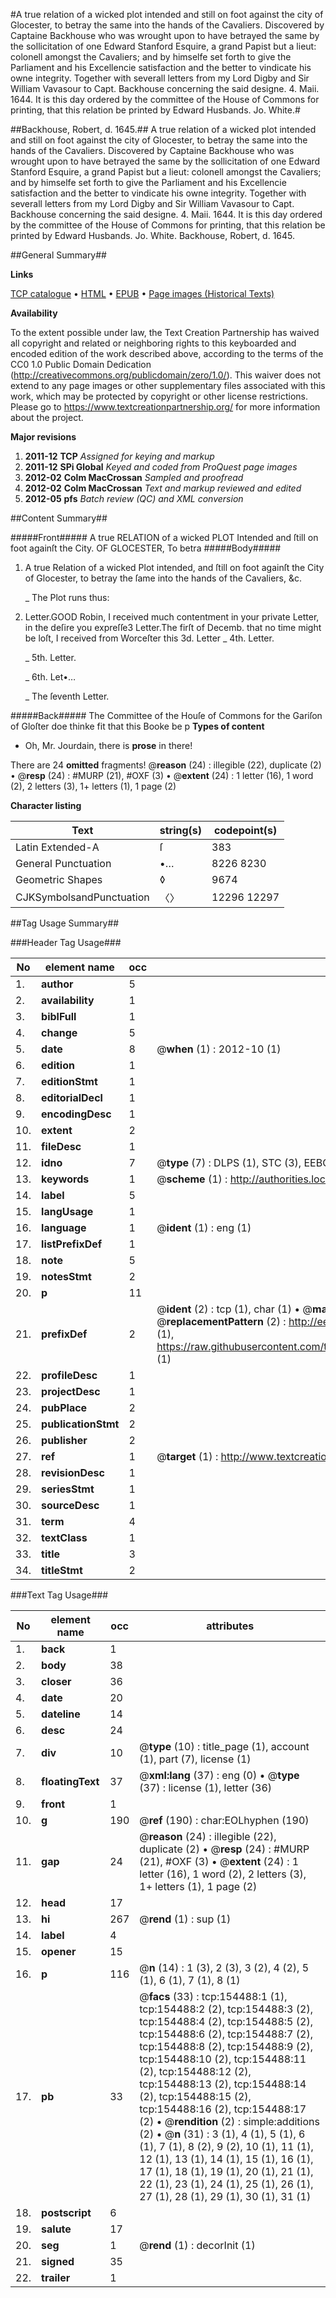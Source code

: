#A true relation of a wicked plot intended and still on foot against the city of Glocester, to betray the same into the hands of the Cavaliers. Discovered by Captaine Backhouse who was wrought upon to have betrayed the same by the sollicitation of one Edward Stanford Esquire, a grand Papist but a lieut: colonell amongst the Cavaliers; and by himselfe set forth to give the Parliament and his Excellencie satisfaction and the better to vindicate his owne integrity. Together with severall letters from my Lord Digby and Sir William Vavasour to Capt. Backhouse concerning the said designe. 4. Maii. 1644. It is this day ordered by the committee of the House of Commons for printing, that this relation be printed by Edward Husbands. Jo. White.#

##Backhouse, Robert, d. 1645.##
A true relation of a wicked plot intended and still on foot against the city of Glocester, to betray the same into the hands of the Cavaliers. Discovered by Captaine Backhouse who was wrought upon to have betrayed the same by the sollicitation of one Edward Stanford Esquire, a grand Papist but a lieut: colonell amongst the Cavaliers; and by himselfe set forth to give the Parliament and his Excellencie satisfaction and the better to vindicate his owne integrity. Together with severall letters from my Lord Digby and Sir William Vavasour to Capt. Backhouse concerning the said designe. 4. Maii. 1644. It is this day ordered by the committee of the House of Commons for printing, that this relation be printed by Edward Husbands. Jo. White.
Backhouse, Robert, d. 1645.

##General Summary##

**Links**

[TCP catalogue](http://www.ota.ox.ac.uk/tcp/)  • 
[HTML](http://tei.it.ox.ac.uk/tcp/Texts-HTML/free/A76/A76640.html)  • 
[EPUB](http://tei.it.ox.ac.uk/tcp/Texts-EPUB/free/A76/A76640.epub) • 
[Page images (Historical Texts)](https://historicaltexts.jisc.ac.uk/eebo-99872078e)

**Availability**

To the extent possible under law, the Text Creation Partnership has waived all copyright and related or neighboring rights to this keyboarded and encoded edition of the work described above, according to the terms of the CC0 1.0 Public Domain Dedication (http://creativecommons.org/publicdomain/zero/1.0/). This waiver does not extend to any page images or other supplementary files associated with this work, which may be protected by copyright or other license restrictions. Please go to https://www.textcreationpartnership.org/ for more information about the project.

**Major revisions**

1. __2011-12__ __TCP__ *Assigned for keying and markup*
1. __2011-12__ __SPi Global__ *Keyed and coded from ProQuest page images*
1. __2012-02__ __Colm MacCrossan__ *Sampled and proofread*
1. __2012-02__ __Colm MacCrossan__ *Text and markup reviewed and edited*
1. __2012-05__ __pfs__ *Batch review (QC) and XML conversion*

##Content Summary##

#####Front#####
A true RELATION of a wicked PLOT Intended and ſtill on foot againſt the City. OF GLOCESTER, To betra
#####Body#####

1. A true Relation of a wicked Plot intended, and ſtill on foot againſt the City of Glocester, to betray the ſame into the hands of the Cavaliers, &c.

    _ The Plot runs thus:
2. Letter.GOOD Robin, I received much contentment in your private Letter, in the deſire you expreſſe3 Letter.The firſt of Decemb. that no time might be loſt, I received from Worceſter this 3d. Letter 
    _ 4th. Letter.

    _ 5th. Letter.

    _ 6th. Let•…

    _ The ſeventh Letter.

#####Back#####
The Committee of the Houſe of Commons for the Gariſon of Gloſter doe thinke fit that this Booke be p
**Types of content**

  * Oh, Mr. Jourdain, there is **prose** in there!

There are 24 **omitted** fragments! 
 @__reason__ (24) : illegible (22), duplicate (2)  •  @__resp__ (24) : #MURP (21), #OXF (3)  •  @__extent__ (24) : 1 letter (16), 1 word (2), 2 letters (3), 1+ letters (1), 1 page (2)

**Character listing**


|Text|string(s)|codepoint(s)|
|---|---|---|
|Latin Extended-A|ſ|383|
|General Punctuation|•…|8226 8230|
|Geometric Shapes|◊|9674|
|CJKSymbolsandPunctuation|〈〉|12296 12297|

##Tag Usage Summary##

###Header Tag Usage###

|No|element name|occ|attributes|
|---|---|---|---|
|1.|__author__|5||
|2.|__availability__|1||
|3.|__biblFull__|1||
|4.|__change__|5||
|5.|__date__|8| @__when__ (1) : 2012-10 (1)|
|6.|__edition__|1||
|7.|__editionStmt__|1||
|8.|__editorialDecl__|1||
|9.|__encodingDesc__|1||
|10.|__extent__|2||
|11.|__fileDesc__|1||
|12.|__idno__|7| @__type__ (7) : DLPS (1), STC (3), EEBO-CITATION (1), PROQUEST (1), VID (1)|
|13.|__keywords__|1| @__scheme__ (1) : http://authorities.loc.gov/ (1)|
|14.|__label__|5||
|15.|__langUsage__|1||
|16.|__language__|1| @__ident__ (1) : eng (1)|
|17.|__listPrefixDef__|1||
|18.|__note__|5||
|19.|__notesStmt__|2||
|20.|__p__|11||
|21.|__prefixDef__|2| @__ident__ (2) : tcp (1), char (1)  •  @__matchPattern__ (2) : ([0-9\-]+):([0-9IVX]+) (1), (.+) (1)  •  @__replacementPattern__ (2) : http://eebo.chadwyck.com/downloadtiff?vid=$1&page=$2 (1), https://raw.githubusercontent.com/textcreationpartnership/Texts/master/tcpchars.xml#$1 (1)|
|22.|__profileDesc__|1||
|23.|__projectDesc__|1||
|24.|__pubPlace__|2||
|25.|__publicationStmt__|2||
|26.|__publisher__|2||
|27.|__ref__|1| @__target__ (1) : http://www.textcreationpartnership.org/docs/. (1)|
|28.|__revisionDesc__|1||
|29.|__seriesStmt__|1||
|30.|__sourceDesc__|1||
|31.|__term__|4||
|32.|__textClass__|1||
|33.|__title__|3||
|34.|__titleStmt__|2||


###Text Tag Usage###

|No|element name|occ|attributes|
|---|---|---|---|
|1.|__back__|1||
|2.|__body__|38||
|3.|__closer__|36||
|4.|__date__|20||
|5.|__dateline__|14||
|6.|__desc__|24||
|7.|__div__|10| @__type__ (10) : title_page (1), account (1), part (7), license (1)|
|8.|__floatingText__|37| @__xml:lang__ (37) : eng (0)  •  @__type__ (37) : license (1), letter (36)|
|9.|__front__|1||
|10.|__g__|190| @__ref__ (190) : char:EOLhyphen (190)|
|11.|__gap__|24| @__reason__ (24) : illegible (22), duplicate (2)  •  @__resp__ (24) : #MURP (21), #OXF (3)  •  @__extent__ (24) : 1 letter (16), 1 word (2), 2 letters (3), 1+ letters (1), 1 page (2)|
|12.|__head__|17||
|13.|__hi__|267| @__rend__ (1) : sup (1)|
|14.|__label__|4||
|15.|__opener__|15||
|16.|__p__|116| @__n__ (14) : 1 (3), 2 (3), 3 (2), 4 (2), 5 (1), 6 (1), 7 (1), 8 (1)|
|17.|__pb__|33| @__facs__ (33) : tcp:154488:1 (1), tcp:154488:2 (2), tcp:154488:3 (2), tcp:154488:4 (2), tcp:154488:5 (2), tcp:154488:6 (2), tcp:154488:7 (2), tcp:154488:8 (2), tcp:154488:9 (2), tcp:154488:10 (2), tcp:154488:11 (2), tcp:154488:12 (2), tcp:154488:13 (2), tcp:154488:14 (2), tcp:154488:15 (2), tcp:154488:16 (2), tcp:154488:17 (2)  •  @__rendition__ (2) : simple:additions (2)  •  @__n__ (31) : 3 (1), 4 (1), 5 (1), 6 (1), 7 (1), 8 (2), 9 (2), 10 (1), 11 (1), 12 (1), 13 (1), 14 (1), 15 (1), 16 (1), 17 (1), 18 (1), 19 (1), 20 (1), 21 (1), 22 (1), 23 (1), 24 (1), 25 (1), 26 (1), 27 (1), 28 (1), 29 (1), 30 (1), 31 (1)|
|18.|__postscript__|6||
|19.|__salute__|17||
|20.|__seg__|1| @__rend__ (1) : decorInit (1)|
|21.|__signed__|35||
|22.|__trailer__|1||
